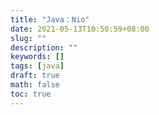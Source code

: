```yaml
---
title: "Java：Nio"
date: 2021-05-13T10:50:59+08:00
slug: ""
description: ""
keywords: []
tags: [java]
draft: true
math: false
toc: true
---
```



